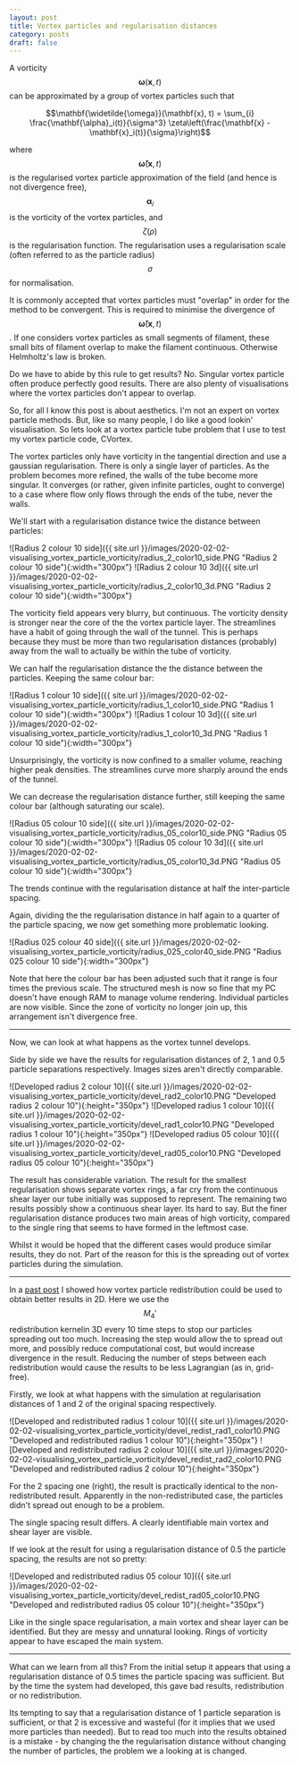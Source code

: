 ```yaml
---
layout: post
title: Vortex particles and regularisation distances
category: posts
draft: false
---
```


A vorticity $$\mathbf{\omega}(\mathbf{x}, t)$$ can be approximated by a group of vortex particles such that

$$\mathbf{\widetilde{\omega}}(\mathbf{x}, t) = \sum_{i} \frac{\mathbf{\alpha}_i(t)}{\sigma^3} \zeta\left(\frac{\mathbf{x} - \mathbf{x}_i(t)}{\sigma}\right)$$

where $$\mathbf{\widetilde{\omega}}(\mathbf{x}, t)$$ is the regularised vortex particle approximation of the field (and hence is not divergence free), $$\mathbf{\alpha}_i$$ is the vorticity of the vortex particles, and $$\zeta(\rho)$$ is the regularisation function. The regularisation uses a regularisation scale (often referred to as the particle radius) $$\sigma$$ for normalisation.

It is commonly accepted that vortex particles must "overlap" in order for the method to be convergent. This is required to minimise the divergence of $$\mathbf{\widetilde{\omega}}(\mathbf{x}, t)$$. If one considers vortex particles as small segments of filament, these small bits of filament overlap to make the filament continuous. Otherwise Helmholtz's law is broken.

Do we have to abide by this rule to get results? No. Singular vortex particle often produce perfectly good results. There are also plenty of visualisations where the vortex particles don't appear to overlap. 

So, for all I know this post is about aesthetics. I'm not an expert on vortex particle methods. But, like so many people, I do like a good lookin' visualisation. So lets look at a vortex particle tube problem that I use to test my vortex particle code, CVortex.

The vortex particles only have vorticity in the tangential direction and use a gaussian regularisation. There is only a single layer of particles. As the problem becomes more refined, the walls of the tube become more singular. It converges (or rather, given infinite particles, ought to converge) to a case where flow only flows through the ends of the tube, never the walls.

We'll start with a regularisation distance twice the distance between particles:

![Radius 2 colour 10 side]({{ site.url }}/images/2020-02-02-visualising_vortex_particle_vorticity/radius_2_color10_side.PNG "Radius 2 colour 10 side"){:width="300px"} ![Radius 2 colour 10 3d]({{ site.url }}/images/2020-02-02-visualising_vortex_particle_vorticity/radius_2_color10_3d.PNG "Radius 2 colour 10 side"){:width="300px"}

The vorticity field appears very blurry, but continuous. The vorticity density is stronger near the core of the the vortex particle layer. The streamlines have a habit of going through the wall of the tunnel. This is perhaps because they must be more than two regularisation distances (probably) away from the wall to actually be within the tube of vorticity.

We can half the regularisation distance the the distance between the particles. Keeping the same colour bar:

![Radius 1 colour 10 side]({{ site.url }}/images/2020-02-02-visualising_vortex_particle_vorticity/radius_1_color10_side.PNG "Radius 1 colour 10 side"){:width="300px"} ![Radius 1 colour 10 3d]({{ site.url }}/images/2020-02-02-visualising_vortex_particle_vorticity/radius_1_color10_3d.PNG "Radius 1 colour 10 side"){:width="300px"}

Unsurprisingly, the vorticity is now confined to a smaller volume, reaching higher peak densities. The streamlines curve more sharply around the ends of the tunnel.

We can decrease the regularisation distance further, still keeping the same colour bar (although saturating our scale). 

![Radius 05 colour 10 side]({{ site.url }}/images/2020-02-02-visualising_vortex_particle_vorticity/radius_05_color10_side.PNG "Radius 05 colour 10 side"){:width="300px"} ![Radius 05 colour 10 3d]({{ site.url }}/images/2020-02-02-visualising_vortex_particle_vorticity/radius_05_color10_3d.PNG "Radius 05 colour 10 side"){:width="300px"}

The trends continue with the regularisation distance at half the inter-particle spacing. 

Again, dividing the the regularisation distance in half again to a quarter of the particle spacing, we now get something more problematic looking.

![Radius 025 colour 40 side]({{ site.url }}/images/2020-02-02-visualising_vortex_particle_vorticity/radius_025_color40_side.PNG "Radius 025 colour 10 side"){:width="300px"}

Note that here the colour bar has been adjusted such that it range is four times the previous scale. The structured mesh is now so fine that my PC doesn't have enough RAM to manage volume rendering. Individual particles are now visible. Since the zone of vorticity no longer join up, this arrangement isn't divergence free.

----

Now, we can look at what happens as the vortex tunnel develops.

Side by side we have the results for regularisation distances of 2, 1 and 0.5 particle separations respectively. Images sizes aren't directly comparable.

![Developed radius 2 colour 10]({{ site.url }}/images/2020-02-02-visualising_vortex_particle_vorticity/devel_rad2_color10.PNG "Developed  radius 2 colour 10"){:height="350px"} ![Developed radius 1 colour 10]({{ site.url }}/images/2020-02-02-visualising_vortex_particle_vorticity/devel_rad1_color10.PNG "Developed radius 1 colour 10"){:height="350px"} ![Developed radius 05 colour 10]({{ site.url }}/images/2020-02-02-visualising_vortex_particle_vorticity/devel_rad05_color10.PNG "Developed radius 05 colour 10"){:height="350px"}

The result has considerable variation. The result for the smallest regularisation shows separate vortex rings, a far cry from the continuous shear layer our tube initially was supposed to represent. The remaining two results possibly show a continuous shear layer. Its hard to say. But the finer regularisation distance produces two main areas of high vorticity, compared to the single ring that seems to have formed in the leftmost case.

Whilst it would be hoped that the different cases would produce similar results, they do not. Part of the reason for this is the spreading out of vortex particles during the simulation.

----

In a [past post](https://hjab.co.uk/posts/redistributing_vortex_particles) I showed how vortex particle redistribution could be used to obtain better results in 2D. Here we use the $$M_4'$$ redistribution kernelin 3D every 10 time steps to stop our particles spreading out too much. Increasing the step would allow the to spread out more, and possibly reduce computational cost, but would increase divergence in the result. Reducing the number of steps between each redistribution would cause the results to be less Lagrangian (as in, grid-free).

Firstly, we look at what happens with the simulation at regularisation distances of 1 and 2 of the original spacing respectively.

![Developed and redistributed radius 1 colour 10]({{ site.url }}/images/2020-02-02-visualising_vortex_particle_vorticity/devel_redist_rad1_color10.PNG "Developed and redistributed radius 1 colour 10"){:height="350px"} ![Developed and redistributed radius 2 colour 10]({{ site.url }}/images/2020-02-02-visualising_vortex_particle_vorticity/devel_redist_rad2_color10.PNG "Developed and redistributed radius 2 colour 10"){:height="350px"}

For the 2 spacing one (right), the result is practically identical to the non-redistributed result. Apparently in the non-redistributed case, the particles didn't spread out enough to be a problem.

The single spacing result differs. A clearly identifiable main vortex and shear layer are visible.

If we look at the result for using a regularisation distance of 0.5 the particle spacing, the results are not so pretty:

![Developed and redistributed radius 05 colour 10]({{ site.url }}/images/2020-02-02-visualising_vortex_particle_vorticity/devel_redist_rad05_color10.PNG "Developed and redistributed radius 05 colour 10"){:height="350px"} 

Like in the single space regularisation, a main vortex and shear layer can be identified. But they are messy and unnatural looking. Rings of vorticity appear to have escaped the main system.

----

What can we learn from all this? From the initial setup it appears that using a regularisation distance of 0.5 times the particle spacing was sufficient. But by the time the system had developed, this gave bad results, redistribution or no redistribution. 

Its tempting to say that a regularisation distance of 1 particle separation is sufficient, or that 2 is excessive and wasteful (for it implies that we used more particles than needed). But to read too much into the results obtained is a mistake - by changing the the regularisation distance without changing the number of particles, the problem we a looking at is changed.

